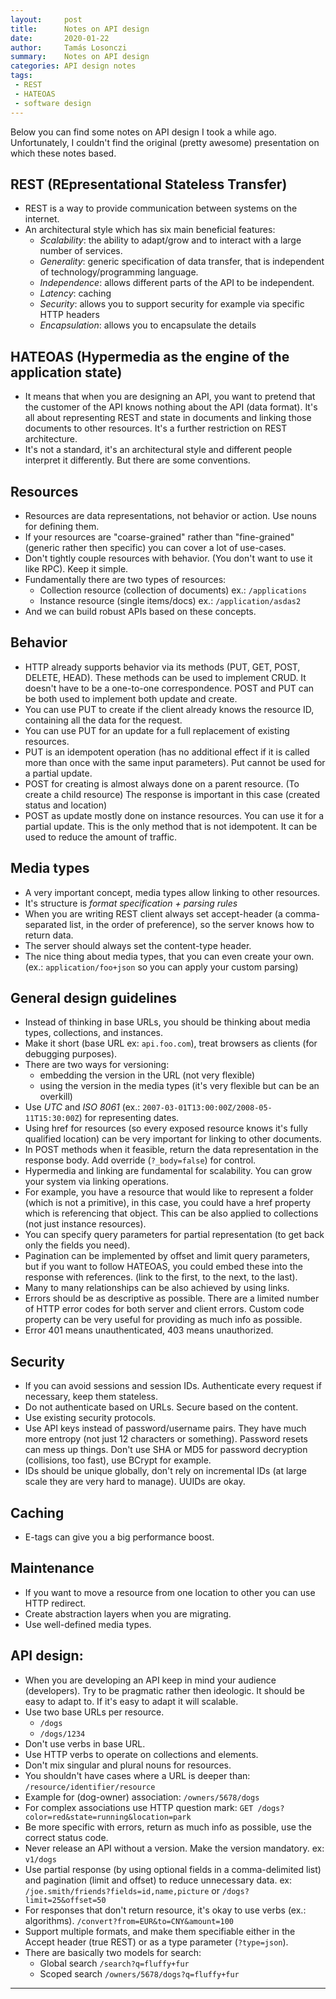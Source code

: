 ```yaml
---
layout:     post
title:      Notes on API design
date:       2020-01-22
author:     Tamás Losonczi
summary:    Notes on API design
categories: API design notes
tags:
 - REST
 - HATEOAS
 - software design
---
```


Below you can find some notes on API design I took a while ago. Unfortunately, I couldn't find the original (pretty awesome) presentation on which these notes based.

## REST (REpresentational Stateless Transfer)
- REST is a way to provide communication between systems on the internet.
- An architectural style which has six main beneficial features:
  - _Scalability_: the ability to adapt/grow and to interact with a large number of services.
  - _Generality_: generic specification of data transfer, that is independent of technology/programming language.
  - _Independence_: allows different parts of the API to be independent.
  - _Latency_: caching
  - _Security_: allows you to support security for example via specific HTTP headers
  - _Encapsulation_: allows you to encapsulate the details


## HATEOAS (Hypermedia as the engine of the application state)
- It means that when you are designing an API, you want to pretend that the customer of the API knows nothing about the API (data format). It's all about representing REST and state in documents and linking those documents to other resources. It's a further restriction on REST architecture.
- It's not a standard, it's an architectural style and different people interpret it differently. But there are some conventions.

## Resources
- Resources are data representations, not behavior or action. Use nouns for defining them.
- If your resources are "coarse-grained" rather than "fine-grained" (generic rather then specific) you can cover a lot of use-cases.
- Don't tightly couple resources with behavior. (You don't want to use it like RPC). Keep it simple.
- Fundamentally there are two types of resources:
   - Collection resource (collection of documents) ex.: `/applications`
   - Instance resource (single items/docs) ex.: `/application/asdas2`
- And we can build robust APIs based on these concepts.

## Behavior
- HTTP already supports behavior via its methods (PUT, GET, POST, DELETE, HEAD). These methods can be used to implement CRUD. It doesn't have to be a one-to-one correspondence. POST and PUT can be both used to implement both update and create.
- You can use PUT to create if the client already knows the resource ID, containing all the data for the request.
- You can use PUT for an update for a full replacement of existing resources.
- PUT is an idempotent operation (has no additional effect if it is called more than once with the same input parameters). Put cannot be used for a partial update.
- POST for creating is almost always done on a parent resource. (To create a child resource) The response is important in this case (created status and location)
- POST as update mostly done on instance resources. You can use it for a partial update. This is the only method that is not idempotent. It can be used to reduce the amount of traffic. 

## Media types
- A very important concept, media types allow linking to other resources. 
- It's structure is _format specification + parsing rules_
- When you are writing REST client always set accept-header (a comma-separated list, in the order of preference), so the server knows how to return data. 
- The server should always set the content-type header.
- The nice thing about media types, that you can even create your own. (ex.: `application/foo+json` so you can apply your custom parsing)


## General design guidelines
- Instead of thinking in base URLs, you should be thinking about media types, collections, and instances.
- Make it short (base URL ex: `api.foo.com`), treat browsers as clients (for debugging purposes).
- There are two ways for versioning:
  - embedding the version in the URL (not very flexible)
  - using the version in the media types (it's very flexible but can be an overkill)
- Use _UTC_ and _ISO 8061_ (ex.: `2007-03-01T13:00:00Z/2008-05-11T15:30:00Z`) for representing dates.
- Using href for resources (so every exposed resource knows it's fully qualified location) can be very important for linking to other documents.
- In POST methods when it feasible, return the data representation in the response body. Add override (`?_body=false`) for control.
- Hypermedia and linking are fundamental for scalability. You can grow your system via linking operations.
- For example, you have a resource that would like to represent a folder (which is not a primitive), in this case, you could have a href property which is referencing that object. This can be also applied to collections (not just instance resources).
- You can specify query parameters for partial representation (to get back only the fields you need).
- Pagination can be implemented by offset and limit query parameters, but if you want to follow HATEOAS, you could embed these into the response with references. (link to the first, to the next, to the last).
- Many to many relationships can be also achieved by using links.
- Errors should be as descriptive as possible. There are a limited number of HTTP error codes for both server and client errors. Custom code property can be very useful for providing as much info as possible.
- Error 401 means unauthenticated, 403 means unauthorized.

## Security
- If you can avoid sessions and session IDs. Authenticate every request if necessary, keep them stateless.
- Do not authenticate based on URLs. Secure based on the content.
- Use existing security protocols.
- Use API keys instead of password/username pairs. They have much more entropy (not just 12 characters or something). Password resets can mess up things. Don't use SHA or MD5 for password decryption (collisions, too fast), use BCrypt for example.
- IDs should be unique globally, don't rely on incremental IDs (at large scale they are very hard to manage). UUIDs are okay.

## Caching
- E-tags can give you a big performance boost.

## Maintenance
- If you want to move a resource from one location to other you can use HTTP redirect.
- Create abstraction layers when you are migrating.
- Use well-defined media types.
 
## API design:
- When you are developing an API keep in mind your audience (developers). Try to be pragmatic rather then ideologic. It should be easy to adapt to. If it's easy to adapt it will scalable. 
- Use two base URLs per resource. 
  - `/dogs`
  - `/dogs/1234`
- Don't use verbs in base URL.
- Use HTTP verbs to operate on collections and elements.
- Don't mix singular and plural nouns for resources.
- You shouldn't have cases where a URL is deeper than: `/resource/identifier/resource`
- Example for (dog-owner) association: `/owners/5678/dogs`
- For complex associations use HTTP question mark: `GET /dogs?color=red&state=running&location=park`
- Be more specific with errors, return as much info as possible, use the correct status code.
- Never release an API without a version. Make the version mandatory. ex: `v1/dogs`
- Use partial response (by using optional fields in a comma-delimited list) and pagination (limit and offset) to reduce unnecessary data. ex: `/joe.smith/friends?fields=id,name,picture` or `/dogs?limit=25&offset=50`
- For responses that don't return resource, it's okay to use verbs (ex.: algorithms). `/convert?from=EUR&to=CNY&amount=100`
- Support multiple formats, and make them specifiable either in the Accept header (true REST) or as a type parameter (`?type=json`).
- There are basically two models for search:
  - Global search `/search?q=fluffy+fur`
  - Scoped search `/owners/5678/dogs?q=fluffy+fur`

---